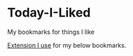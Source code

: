# Today-I-Liked
My bookmarks for things I like

[Extension I use](https://chrome.google.com/webstore/detail/like-on-github/fbkngleiiccokoifohhjhlagkejlphkj) for my below bookmarks.
